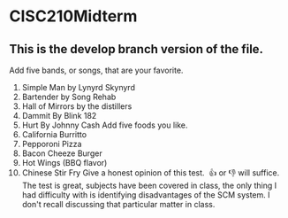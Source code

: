 # CISC210Midterm
## This is the develop branch version of the file.
Add five bands, or songs, that are your favorite.
1. Simple Man by Lynyrd Skynyrd
2. Bartender by Song Rehab
3. Hall of Mirrors by the distillers
4. Dammit By Blink 182
5. Hurt By Johnny Cash
Add five foods you like.
1. California Burritto
2. Pepporoni Pizza
3. Bacon Cheeze Burger
4. Hot Wings (BBQ flavor)
5. Chinese Stir Fry
Give a honest opinion of this test.  👍 or 👎 will suffice.
The test is great, subjects have been covered in class, the only thing I had difficulty with is 
identifying disadvantages of the SCM system. I don't recall discussing that particular matter in class.
